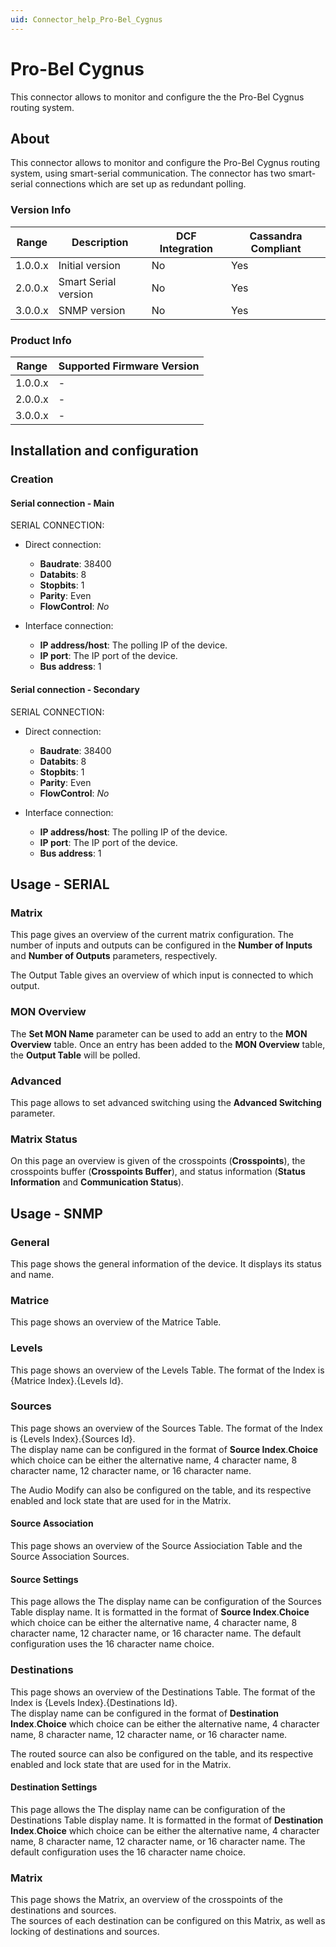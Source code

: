 ```yaml
---
uid: Connector_help_Pro-Bel_Cygnus
---
```


# Pro-Bel Cygnus

This connector allows to monitor and configure the the Pro-Bel Cygnus routing system.

## About

This connector allows to monitor and configure the Pro-Bel Cygnus routing system, using smart-serial communication. The connector has two smart-serial connections which are set up as redundant polling.

### Version Info

| **Range** | **Description**      | **DCF Integration** | **Cassandra Compliant** |
|------------------|----------------------|---------------------|-------------------------|
| 1.0.0.x          | Initial version      | No                  | Yes                     |
| 2.0.0.x          | Smart Serial version | No                  | Yes                     |
| 3.0.0.x          | SNMP version         | No                  | Yes                     |

### Product Info

| Range | Supported Firmware Version |
|------------------|-----------------------------|
| 1.0.0.x          | -                           |
| 2.0.0.x          | -                           |
| 3.0.0.x          | -                           |

## Installation and configuration

### Creation

#### Serial connection - Main

SERIAL CONNECTION:

- Direct connection:

  - **Baudrate**: 38400
  - **Databits**: 8
  - **Stopbits**: 1
  - **Parity**: Even
  - **FlowControl**: *No*

- Interface connection:

  - **IP address/host**: The polling IP of the device.
  - **IP port**: The IP port of the device.
  - **Bus address**: 1

#### Serial connection - Secondary

SERIAL CONNECTION:

- Direct connection:

  - **Baudrate**: 38400
  - **Databits**: 8
  - **Stopbits**: 1
  - **Parity**: Even
  - **FlowControl**: *No*

- Interface connection:

  - **IP address/host**: The polling IP of the device.
  - **IP port**: The IP port of the device.
  - **Bus address**: 1

## Usage - SERIAL

### Matrix

This page gives an overview of the current matrix configuration. The number of inputs and outputs can be configured in the **Number of Inputs** and **Number of Outputs** parameters, respectively.

The Output Table gives an overview of which input is connected to which output.

### MON Overview

The **Set MON Name** parameter can be used to add an entry to the **MON Overview** table. Once an entry has been added to the **MON Overview** table, the **Output Table** will be polled.

### Advanced

This page allows to set advanced switching using the **Advanced Switching** parameter.

### Matrix Status

On this page an overview is given of the crosspoints (**Crosspoints**), the crosspoints buffer (**Crosspoints Buffer**), and status information (**Status Information** and **Communication Status**).

## Usage - SNMP

### General
This page shows the general information of the device. It displays its status and name.

### Matrice
This page shows an overview of the Matrice Table.

### Levels
This page shows an overview of the Levels Table. The format of the Index is {Matrice Index}.{Levels Id}.

### Sources
This page shows an overview of the Sources Table. The format of the Index is {Levels Index}.{Sources Id}.\
The display name can be configured in the format of **Source Index**.**Choice** which choice can be either the alternative name, 4 character name, 8 character name, 12 character name, or 16 character name.

The Audio Modify can also be configured on the table, and its respective enabled and lock state that are used for in the Matrix.

#### Source Association
This page shows an overview of the Source Assiociation Table and the Source Association Sources.

#### Source Settings
This page allows the 
The display name can be configuration of the Sources Table display name. It is formatted in the format of **Source Index**.**Choice** which choice can be either the alternative name, 4 character name, 8 character name, 12 character name, or 16 character name. The default configuration uses the 16 character name choice.

### Destinations
This page shows an overview of the Destinations Table. The format of the Index is {Levels Index}.{Destinations Id}.\
The display name can be configured in the format of **Destination Index**.**Choice** which choice can be either the alternative name, 4 character name, 8 character name, 12 character name, or 16 character name.

The routed source can also be configured on the table, and its respective enabled and lock state that are used for in the Matrix.

#### Destination Settings
This page allows the 
The display name can be configuration of the Destinations Table display name. It is formatted in the format of **Destination Index**.**Choice** which choice can be either the alternative name, 4 character name, 8 character name, 12 character name, or 16 character name. The default configuration uses the 16 character name choice.

### Matrix
This page shows the Matrix, an overview of the crosspoints of the destinations and sources.\
The sources of each destination can be configured on this Matrix, as well as locking of destinations and sources.

